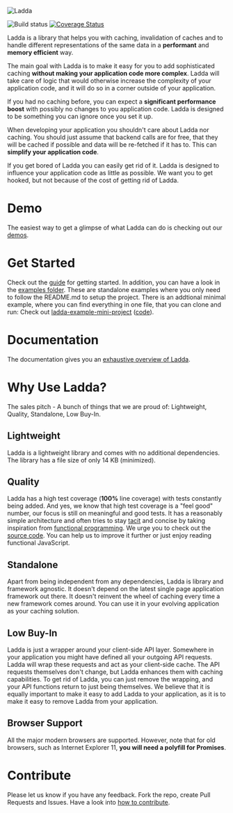 ![Ladda](https://smallimprovementstech.files.wordpress.com/2017/03/laddalogo-horiz-color-21.png)

![Build status](https://api.travis-ci.org/petercrona/ladda.svg?branch=master)
[![Coverage Status](https://coveralls.io/repos/github/petercrona/ladda/badge.svg?branch=master)](https://coveralls.io/github/petercrona/ladda?branch=master)

Ladda is a library that helps you with caching, invalidation of caches and to handle different representations of the same data in a **performant** and **memory efficient** way.

The main goal with Ladda is to make it easy for you to add sophisticated caching **without making your application code more complex**. Ladda will take care of logic that would otherwise increase the complexity of your application code, and it will do so in a corner outside of your application.

If you had no caching before, you can expect a **significant performance boost** with possibly no changes to you application code. Ladda is designed to be something you can ignore once you set it up.

When developing your application you shouldn't care about Ladda nor caching. You should just assume that backend calls are for free, that they will be cached if possible and data will be re-fetched if it has to. This can **simplify your application code**.

If you get bored of Ladda you can easily get rid of it. Ladda is designed to influence your application code as little as possible. We want you to get hooked, but not because of the cost of getting rid of Ladda.

# Demo

The easiest way to get a glimpse of what Ladda can do is checking out our [demos](/docs/Demos.md).

# Get Started

Check out the [guide](/docs/GettingStarted.md) for getting started. In addition, you can have a look in the [examples folder](https://github.com/petercrona/ladda/tree/master/examples). These are standalone examples where you only need to follow the README.md to setup the project. There is an addtional minimal example, where you can find everything in one file, that you can clone and run: Check out [ladda-example-mini-project](https://github.com/petercrona/ladda-example-mini-project) ([code](https://github.com/petercrona/ladda-example-mini-project/blob/master/script.js)).

# Documentation

The documentation gives you an [exhaustive overview of Ladda](https://petercrona.gitbooks.io/ladda/content/).

# Why Use Ladda?

The sales pitch - A bunch of things that we are proud of: Lightweight, Quality, Standalone, Low Buy-In.

## Lightweight

Ladda is a lightweight library and comes with no additional dependencies. The library has a file size of only 14 KB (minimized).

## Quality

Ladda has a high test coverage (**100%** line coverage) with tests constantly being added. And yes, we know that high test coverage is a "feel good" number, our focus is still on meaningful and good tests. It has a reasonably simple architecture and often tries to stay [tacit](https://www.youtube.com/watch?v=seVSlKazsNk&feature=youtu.be) and concise by taking inspiration from [functional programming](https://drboolean.gitbooks.io/mostly-adequate-guide/content/). We urge you to check out the [source code](https://github.com/petercrona/ladda/tree/master/src). You can help us to improve it further or just enjoy reading functional JavaScript.

## Standalone

Apart from being independent from any dependencies, Ladda is library and framework agnostic. It doesn't depend on the latest single page application framework out there. It doesn't reinvent the wheel of caching every time a new framework comes around. You can use it in your evolving application as your caching solution.

## Low Buy-In

Ladda is just a wrapper around your client-side API layer. Somewhere in your application you might have defined all your outgoing API requests. Ladda will wrap these requests and act as your client-side cache. The API requests themselves don't change, but Ladda enhances them with caching capabilities. To get rid of Ladda, you can just remove the wrapping, and your API functions return to just being themselves. We believe that it is equally important to make it easy to add Ladda to your application, as it is to make it easy to remove Ladda from your application.

## Browser Support
All the major modern browsers are supported. However, note that for old browsers, such as Internet Explorer 11, **you will need a polyfill for Promises**.

# Contribute

Please let us know if you have any feedback. Fork the repo, create Pull Requests and Issues. Have a look into [how to contribute](/docs/Contribute.md).
